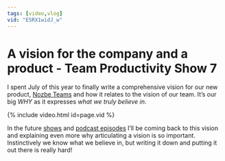 ```yaml
---
tags: [video,vlog]
vid: "E5RX1widJ_w"
---
```


# A vision for the company and a product - Team Productivity Show 7

I spent July of this year to finally write a comprehensive vision for our new product, [Nozbe Teams][n] and how it relates to the vision of our team. It’s our big *WHY* as it expresses *what we truly believe in*.

{% include video.html id=page.vid %}

<!--More-->

In the future [shows](/tag/vlog) and [podcast episodes](/tag/noofficefm) I’ll be coming back to this vision and explaining even more why articulating a vision is so important. Instinctively we know what we believe in, but writing it down and putting it out there is really hard!

[n]: https://nozbe.com/?a=mike